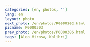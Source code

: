 ```yaml
---
categories: [en, photos, '']
lang: en
layout: photo
next_photo: /en/photos/P0000302.html
picname: P0000303
prev_photo: /en/photos/P0000386.html
tags: [Aleo Virosa, Kolibri]
---
```

